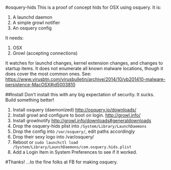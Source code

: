 #osquery-hids
This is a proof of concept hids for OSX using osquery. It is:

1. A launchd daemon
2. A simple growl notifier
3. An osquery config

It needs:

1. OSX
2. Growl (accepting connections)

It watches for launchd changes, kernel extension changes, and changes to startup items. It does not enumerate all known malware locations, though it does cover the most common ones. See: https://www.virusbtn.com/virusbulletin/archive/2014/10/vb201410-malware-persistence-MacOSX#id5003810 

##Install
Don't install this with any big expectation of security. It sucks. Build something better!

1. Install osquery (daemonized) http://osquery.io/downloads/
2. Install growl and configure to boot on login. http://growl.info/
3. Install growlnotify http://growl.info/downloads#generaldownloads
4. Drop the osquery-hids plist into `/System/Library/LaunchDaemons`
5. Drop the config into `/var/osquery/`, edit paths accordingly
6. Drop their sexy logo into /var/osquery/
7. Reboot or `sudo launchctl load /System/Library/LaunchDaemons/com.osquery.hids.plist`
8. Add a Login Item in System Preferences to see if it worked. 

#Thanks!
...to the fine folks at FB for making osquery.
